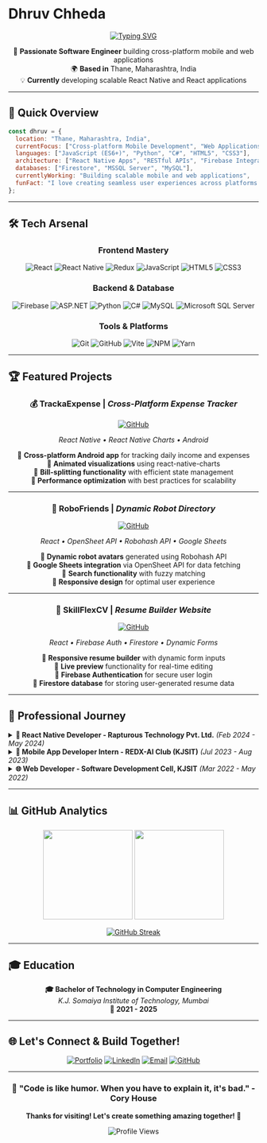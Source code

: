# Dhruv Chheda

<div align="center">
  
[![Typing SVG](https://readme-typing-svg.demolab.com?font=Fira+Code&size=22&pause=1000&color=00D4FF&center=true&vCenter=true&width=600&lines=Frontend+Developer+%7C+React;Mobile+App+Developer+%7C+React+Native;Full-Stack+Engineer+%7C+JavaScript+Enthusiast;Always+Learning+%7C+Always+Building)](https://git.io/typing-svg)

</div>

<div align="center">
  
🚀 **Passionate Software Engineer** building cross-platform mobile and web applications  
🌍 **Based in** Thane, Maharashtra, India  
💡 **Currently** developing scalable React Native and React applications

</div>

---

## 🎯 **Quick Overview**

```javascript
const dhruv = {
  location: "Thane, Maharashtra, India",
  currentFocus: ["Cross-platform Mobile Development", "Web Applications", "Full-stack Development"],
  languages: ["JavaScript (ES6+)", "Python", "C#", "HTML5", "CSS3"],
  architecture: ["React Native Apps", "RESTful APIs", "Firebase Integration"],
  databases: ["Firestore", "MSSQL Server", "MySQL"],
  currentlyWorking: "Building scalable mobile and web applications",
  funFact: "I love creating seamless user experiences across platforms!"
};
```

---

## 🛠️ **Tech Arsenal**

<div align="center">

### **Frontend Mastery**
![React](https://img.shields.io/badge/React-20232A?style=for-the-badge&logo=react&logoColor=61DAFB)
![React Native](https://img.shields.io/badge/React_Native-20232A?style=for-the-badge&logo=react&logoColor=61DAFB)
![Redux](https://img.shields.io/badge/Redux-593D88?style=for-the-badge&logo=redux&logoColor=white)
![JavaScript](https://img.shields.io/badge/JavaScript-323330?style=for-the-badge&logo=javascript&logoColor=F7DF1E)
![HTML5](https://img.shields.io/badge/HTML5-E34F26?style=for-the-badge&logo=html5&logoColor=white)
![CSS3](https://img.shields.io/badge/CSS3-1572B6?style=for-the-badge&logo=css3&logoColor=white)

### **Backend & Database**
![Firebase](https://img.shields.io/badge/Firebase-039BE5?style=for-the-badge&logo=Firebase&logoColor=white)
![ASP.NET](https://img.shields.io/badge/ASP.NET-512BD4?style=for-the-badge&logo=dotnet&logoColor=white)
![Python](https://img.shields.io/badge/Python-3776AB?style=for-the-badge&logo=python&logoColor=white)
![C#](https://img.shields.io/badge/C%23-239120?style=for-the-badge&logo=c-sharp&logoColor=white)
![MySQL](https://img.shields.io/badge/MySQL-00000F?style=for-the-badge&logo=mysql&logoColor=white)
![Microsoft SQL Server](https://img.shields.io/badge/Microsoft%20SQL%20Server-CC2927?style=for-the-badge&logo=microsoft%20sql%20server&logoColor=white)

### **Tools & Platforms**
![Git](https://img.shields.io/badge/Git-F05032?style=for-the-badge&logo=git&logoColor=white)
![GitHub](https://img.shields.io/badge/GitHub-100000?style=for-the-badge&logo=github&logoColor=white)
![Vite](https://img.shields.io/badge/Vite-646CFF?style=for-the-badge&logo=vite&logoColor=white)
![NPM](https://img.shields.io/badge/NPM-CB3837?style=for-the-badge&logo=npm&logoColor=white)
![Yarn](https://img.shields.io/badge/Yarn-2C8EBB?style=for-the-badge&logo=yarn&logoColor=white)

</div>

---

## 🏆 **Featured Projects**

<div align="center">
  
### 💰 **TrackaExpense** | *Cross-Platform Expense Tracker*
[![GitHub](https://img.shields.io/badge/GitHub-100000?style=for-the-badge&logo=github&logoColor=white)](https://github.com/chhedadhruv/TrackaExpense)

*React Native • React Native Charts • Android*

🔹 **Cross-platform Android app** for tracking daily income and expenses  
🔹 **Animated visualizations** using react-native-charts  
🔹 **Bill-splitting functionality** with efficient state management  
🔹 **Performance optimization** with best practices for scalability

---

### 🤖 **RoboFriends** | *Dynamic Robot Directory*
[![GitHub](https://img.shields.io/badge/GitHub-100000?style=for-the-badge&logo=github&logoColor=white)](https://github.com/chhedadhruv/Robofriends)

*React • OpenSheet API • Robohash API • Google Sheets*

🔹 **Dynamic robot avatars** generated using Robohash API  
🔹 **Google Sheets integration** via OpenSheet API for data fetching  
🔹 **Search functionality** with fuzzy matching  
🔹 **Responsive design** for optimal user experience

---

### 📄 **SkillFlexCV** | *Resume Builder Website*
[![GitHub](https://img.shields.io/badge/GitHub-100000?style=for-the-badge&logo=github&logoColor=white)](https://github.com/chhedadhruv/Resume-Maker)

*React • Firebase Auth • Firestore • Dynamic Forms*

🔹 **Responsive resume builder** with dynamic form inputs  
🔹 **Live preview** functionality for real-time editing  
🔹 **Firebase Authentication** for secure user login  
🔹 **Firestore database** for storing user-generated resume data

</div>

---

## 💼 **Professional Journey**

<details>
<summary><b>🚀 React Native Developer - Rapturous Technology Pvt. Ltd.</b> <i>(Feb 2024 - May 2024)</i></summary>

- 📱 **Developed and deployed** cross-platform mobile applications for Android and iOS using React Native
- 🔧 **Integrated RESTful APIs** and managed complex application state using Redux for smooth user experience
- 🤝 **Collaborated with design and backend teams** to implement scalable, maintainable UI components

</details>

<details>
<summary><b>📱 Mobile App Developer Intern - REDX-AI Club (KJSIT)</b> <i>(Jul 2023 - Aug 2023)</i></summary>

- 🌐 **Built a multilingual (3-language)** Android and iOS application using React Native, leveraging i18n for localization
- 🔐 **Integrated Firebase Authentication** (email, password, phone) and Firestore for real-time database functionality
- 🎯 **Applied design principles** and testing best practices to ensure high reliability and usability

</details>

<details>
<summary><b>🌐 Web Developer - Software Development Cell, KJSIT</b> <i>(Mar 2022 - May 2022)</i></summary>

- 🏗️ **Designed and developed** a full-stack web application using ASP.NET for managing university examination workflows
- 🗄️ **Integrated MS SQL Server** for secure, structured database operations including student records and exam data
- 📊 **Gained experience** in RESTful services and SQL database querying

</details>

---

## 📊 **GitHub Analytics**

<div align="center">
  
<img height="180em" src="https://github-readme-stats.vercel.app/api?username=chhedadhruv&show_icons=true&theme=tokyonight&include_all_commits=true&count_private=true"/>
<img height="180em" src="https://github-readme-stats.vercel.app/api/top-langs/?username=chhedadhruv&layout=compact&langs_count=8&theme=tokyonight"/>

</div>

<div align="center">
  
[![GitHub Streak](https://streak-stats.demolab.com?user=chhedadhruv&theme=tokyonight&border_radius=10)](https://git.io/streak-stats)

</div>

---

## 🎓 **Education**

<div align="center">
  
**🎓 Bachelor of Technology in Computer Engineering**  
*K.J. Somaiya Institute of Technology, Mumbai*  
📅 **2021 - 2025**

</div>

---

## 🌐 **Let's Connect & Build Together!**

<div align="center">
  
[![Portfolio](https://img.shields.io/badge/Portfolio-FF5722?style=for-the-badge&logo=google-chrome&logoColor=white)](https://www.dhruvchheda.com/)
[![LinkedIn](https://img.shields.io/badge/LinkedIn-0077B5?style=for-the-badge&logo=linkedin&logoColor=white)](https://www.linkedin.com/in/dhruv-chheda/)
[![Email](https://img.shields.io/badge/Email-D14836?style=for-the-badge&logo=gmail&logoColor=white)](mailto:me@dhruvchheda.com)
[![GitHub](https://img.shields.io/badge/GitHub-100000?style=for-the-badge&logo=github&logoColor=white)](https://github.com/chhedadhruv)

</div>

---

<div align="center">
  
### 💭 **"Code is like humor. When you have to explain it, it's bad."** - Cory House

**Thanks for visiting! Let's create something amazing together! 🚀**

![Profile Views](https://komarev.com/ghpvc/?username=chhedadhruv&color=blueviolet&style=flat-square&label=Profile+Views)

</div>
